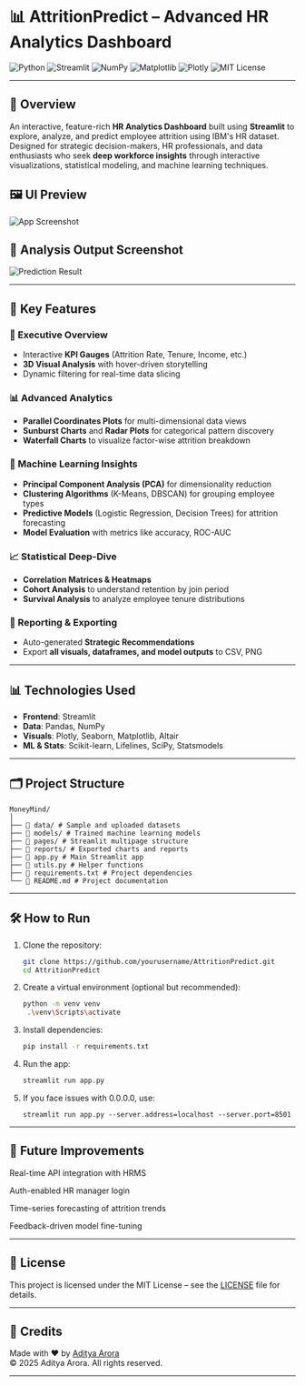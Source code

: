 # 📊 AttritionPredict – Advanced HR Analytics Dashboard

![Python](https://img.shields.io/badge/Python-3.12-blue?logo=python&logoColor=white)
![Streamlit](https://img.shields.io/badge/Streamlit-%23FF4B4B?style=for-the-badge&logo=streamlit&logoColor=white)
![NumPy](https://img.shields.io/badge/NumPy-1.x-blue?logo=numpy)
![Matplotlib](https://img.shields.io/badge/Matplotlib-3.x-orange?logo=matplotlib)
![Plotly](https://img.shields.io/badge/Plotly-%231E88E5?style=for-the-badge&logo=plotly&logoColor=white)
![MIT License](https://img.shields.io/badge/License-MIT-green.svg?style=for-the-badge)

---

## 🚀 Overview

An interactive, feature-rich **HR Analytics Dashboard** built using **Streamlit** to explore, analyze, and predict employee attrition using IBM's HR dataset. Designed for strategic decision-makers, HR professionals, and data enthusiasts who seek **deep workforce insights** through interactive visualizations, statistical modeling, and machine learning techniques.

## 🖼️ UI Preview

![App Screenshot](static/ui_screenshot.png)

## 🎯 Analysis Output Screenshot

![Prediction Result](static/prediction_screenshot.png)

---

## 🚀 Key Features

### 📌 Executive Overview
- Interactive **KPI Gauges** (Attrition Rate, Tenure, Income, etc.)
- **3D Visual Analysis** with hover-driven storytelling
- Dynamic filtering for real-time data slicing

### 📊 Advanced Analytics
- **Parallel Coordinates Plots** for multi-dimensional data views
- **Sunburst Charts** and **Radar Plots** for categorical pattern discovery
- **Waterfall Charts** to visualize factor-wise attrition breakdown

### 🧠 Machine Learning Insights
- **Principal Component Analysis (PCA)** for dimensionality reduction
- **Clustering Algorithms** (K-Means, DBSCAN) for grouping employee types
- **Predictive Models** (Logistic Regression, Decision Trees) for attrition forecasting
- **Model Evaluation** with metrics like accuracy, ROC-AUC

### 📈 Statistical Deep-Dive
- **Correlation Matrices & Heatmaps**
- **Cohort Analysis** to understand retention by join period
- **Survival Analysis** to analyze employee tenure distributions

### 🧾 Reporting & Exporting
- Auto-generated **Strategic Recommendations**
- Export **all visuals, dataframes, and model outputs** to CSV, PNG

---

## 📊 Technologies Used

- **Frontend**: Streamlit
- **Data**: Pandas, NumPy
- **Visuals**: Plotly, Seaborn, Matplotlib, Altair
- **ML & Stats**: Scikit-learn, Lifelines, SciPy, Statsmodels

---

## 🗂️ Project Structure

```
MoneyMind/
│
├── 📁 data/ # Sample and uploaded datasets
├── 📁 models/ # Trained machine learning models
├── 📁 pages/ # Streamlit multipage structure
├── 📁 reports/ # Exported charts and reports
├── 📜 app.py # Main Streamlit app
├── 📜 utils.py # Helper functions
├── 📜 requirements.txt # Project dependencies
└── 📜 README.md # Project documentation
```

---

## 🛠️ How to Run

1. Clone the repository:
   ```bash
   git clone https://github.com/yourusername/AttritionPredict.git
   cd AttritionPredict
   ```

2. Create a virtual environment (optional but recommended):
   ```bash
   python -m venv venv
    .\venv\Scripts\activate
   ```

3. Install dependencies:
   ```bash
   pip install -r requirements.txt
   ```

4. Run the app:
   ```bash
   streamlit run app.py
   ```

5. If you face issues with 0.0.0.0, use:
   ```
   streamlit run app.py --server.address=localhost --server.port=8501
   ```
---
## 📌 Future Improvements

Real-time API integration with HRMS

Auth-enabled HR manager login

Time-series forecasting of attrition trends

Feedback-driven model fine-tuning

---

## 📘 License

This project is licensed under the MIT License – see the [LICENSE](/license.txt) file for details.

---

## 🙌 Credits

Made with ❤️ by [Aditya Arora](https://www.linkedin.com/in/NeuralAditya)  
&copy; 2025 Aditya Arora. All rights reserved.

---
